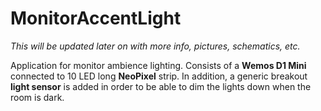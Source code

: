# MonitorAccentLight

_This will be updated later on with more info, pictures, schematics, etc._

Application for monitor ambience lighting. Consists of a **Wemos D1 Mini** connected to 10 LED long **NeoPixel** strip. In addition, a generic breakout **light sensor** is added in order to be able to dim the lights down when the room is dark.

